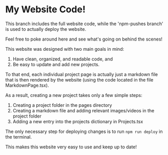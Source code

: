 # My Website Code!

This branch includes the full website code, while the 'npm-pushes branch' is used to actually deploy the website.

Feel free to poke around here and see what's going on behind the scenes!

This website was designed with two main goals in mind:
1. Have clean, organized, and readable code, and
2. Be easy to update and add new projects.

To that end, each individual project page is actually just a markdown file that is then rendered by the website (using the code located in the file MarkdownPage.tsx).

As a result, creating a new project takes only a few simple steps:
1. Creating a project folder in the pages directory
2. Creating a markdown file and adding relevant images/videos in the project folder
3. Adding a new entry into the projects dictionary in Projects.tsx

The only necessary step for deploying changes is to run `npm run deploy` in the terminal.

This makes this website very easy to use and keep up to date!